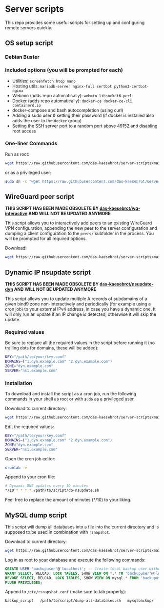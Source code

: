 # Server scripts
This repo provides some useful scripts for setting up and configuring remote servers quickly.

## OS setup script
### Debian Buster

### Included options (you will be prompted for each)
- Utilities: `screenfetch htop nano`
- Hosting utils: `mariadb-server nginx-full certbot python3-certbot-nginx`
- Webmin (adds repo automatically): `webmin libsocket6-perl`
- Docker (adds repo automatically): `docker-ce docker-ce-cli containerd.io`
- docker-compose and bash autocompletion (using curl)
- Adding a sudo user & setting their password (if docker is installed also adds the user to the `docker` group)
- Setting the SSH server port to a random port above 49152 and disabling root access

### One-liner Commands
Run as root:
```bash
wget https://raw.githubusercontent.com/das-kaesebrot/server-scripts/main/buster/install.sh -O install-tmp.sh && chmod +x install-tmp.sh && ./install-tmp.sh && rm install-tmp.sh
```
or as a privileged user:
```bash
sudo sh -c "wget https://raw.githubusercontent.com/das-kaesebrot/server-scripts/main/buster/install.sh -O install-tmp.sh && chmod +x install-tmp.sh && ./install-tmp.sh && rm install-tmp.sh"
```

## WireGuard peer script
**THIS SCRIPT HAS BEEN MADE OBSOLETE BY [das-kaesebrot/wg-interactive](https://github.com/das-kaesebrot/wg-interactive) AND WILL NOT BE UPDATED ANYMORE**

This script allows you to interactively add peers to an existing WireGuard VPN configuration, appending the new peer to the server configuration and dumping a client configuration to the `peers/` subfolder in the process.
You will be prompted for all required options.

Download:
```bash
wget https://raw.githubusercontent.com/das-kaesebrot/server-scripts/main/wireguard/add-peer-interactively.sh
```

## Dynamic IP nsupdate script
**THIS SCRIPT HAS BEEN MADE OBSOLETE BY [das-kaesebrot/nsupdate-dyn](https://github.com/das-kaesebrot/nsupdate-dyn) AND WILL NOT BE UPDATED ANYMORE**

This script allows you to update multiple A records of subdomains of a given bind9 zone non-interactively and periodically (for example using a cron job) to your external IPv4 address, in case you have a dynamic one.
It will only run an update if an IP change is detected, otherwise it will skip the update.

### Required values
Be sure to replace all the required values in the script before running it (no trailing dots for domains, these will be added):
```bash
KEY="/path/to/your/key.conf"
DOMAINS=("1.dyn.example.com" "2.dyn.example.com")
ZONE="dyn.example.com"
SERVER="ns1.example.com"
```

### Installation
To download and install the script as a cron job, run the following commands in your shell as root or with `sudo` as a privileged user.

Download to current directory:
```bash
wget https://raw.githubusercontent.com/das-kaesebrot/server-scripts/main/nsupdate/do-nsupdate.sh
```
Edit the required values:
```bash
KEY="/path/to/your/key.conf"
DOMAINS=("1.dyn.example.com" "2.dyn.example.com")
ZONE="dyn.example.com"
SERVER="ns1.example.com"
```
Open the cron job editor:
```bash
crontab -e
```
Append to your cron file:
```bash
# Dynamic DNS updates every 10 minutes
*/10 * * * * /path/to/script/do-nsupdate.sh
```
Feel free to replace the amount of minutes (*/10) to your liking.

## MySQL dump script
This script will dump all databases into a file into the current directory and is supposed to be used in combination with `rsnapshot`.

Download to current directory:
```bash
wget https://raw.githubusercontent.com/das-kaesebrot/server-scripts/main/mysqldump/dump-all-databases.sh
```
Log in as root to your database and execute the following commands:
```sql
CREATE USER 'backupuser'@'localhost'; -- Create local backup user without password
GRANT SELECT, RELOAD, LOCK TABLES, SHOW VIEW ON *.* TO 'backupuser'@'localhost'; -- Grant read permissions on all databases to user
REVOKE SELECT, RELOAD, LOCK TABLES, SHOW VIEW ON mysql.* FROM 'backupuser'@'localhost'; -- Revoke perms from mysql system tables - this is optional but recommended for security purposes
FLUSH PRIVILEGES;
```
Append to `/etc/rsnapshot.conf` (make sure to tab properly):
```bash
backup_script   /path/to/script/dump-all-databases.sh   mysqlbackup/
```